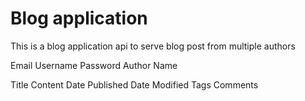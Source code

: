 # Blog application

This is a blog application api to serve blog post from multiple authors



Email
Username
Password
Author Name

Title 
Content
Date Published
Date Modified
Tags
Comments
